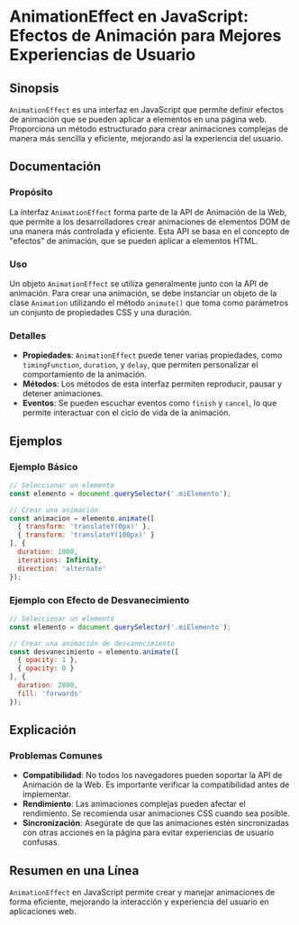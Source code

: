 <!--
Meta Description: # AnimationEffect en JavaScript: Efectos de Animación para Mejores Experiencias de Usuario ## Sinopsis `AnimationEffect` es una interfaz en JavaScript...
Meta Keywords: animación, una, que, animaciones, animationeffect
-->

# AnimationEffect en JavaScript: Efectos de Animación para Mejores Experiencias de Usuario

## Sinopsis
`AnimationEffect` es una interfaz en JavaScript que permite definir efectos de animación que se pueden aplicar a elementos en una página web. Proporciona un método estructurado para crear animaciones complejas de manera más sencilla y eficiente, mejorando así la experiencia del usuario.

## Documentación
### Propósito
La interfaz `AnimationEffect` forma parte de la API de Animación de la Web, que permite a los desarrolladores crear animaciones de elementos DOM de una manera más controlada y eficiente. Esta API se basa en el concepto de "efectos" de animación, que se pueden aplicar a elementos HTML.

### Uso
Un objeto `AnimationEffect` se utiliza generalmente junto con la API de animación. Para crear una animación, se debe instanciar un objeto de la clase `Animation` utilizando el método `animate()` que toma como parámetros un conjunto de propiedades CSS y una duración.

### Detalles
- **Propiedades**: `AnimationEffect` puede tener varias propiedades, como `timingFunction`, `duration`, y `delay`, que permiten personalizar el comportamiento de la animación.
- **Métodos**: Los métodos de esta interfaz permiten reproducir, pausar y detener animaciones.
- **Eventos**: Se pueden escuchar eventos como `finish` y `cancel`, lo que permite interactuar con el ciclo de vida de la animación.

## Ejemplos
### Ejemplo Básico
```javascript
// Seleccionar un elemento
const elemento = document.querySelector('.miElemento');

// Crear una animación
const animacion = elemento.animate([
  { transform: 'translateY(0px)' },
  { transform: 'translateY(100px)' }
], {
  duration: 1000,
  iterations: Infinity,
  direction: 'alternate'
});
```

### Ejemplo con Efecto de Desvanecimiento
```javascript
// Seleccionar un elemento
const elemento = document.querySelector('.miElemento');

// Crear una animación de desvanecimiento
const desvanecimiento = elemento.animate([
  { opacity: 1 },
  { opacity: 0 }
], {
  duration: 2000,
  fill: 'forwards'
});
```

## Explicación
### Problemas Comunes
- **Compatibilidad**: No todos los navegadores pueden soportar la API de Animación de la Web. Es importante verificar la compatibilidad antes de implementar.
- **Rendimiento**: Las animaciones complejas pueden afectar el rendimiento. Se recomienda usar animaciones CSS cuando sea posible.
- **Sincronización**: Asegúrate de que las animaciones estén sincronizadas con otras acciones en la página para evitar experiencias de usuario confusas.

## Resumen en una Línea
`AnimationEffect` en JavaScript permite crear y manejar animaciones de forma eficiente, mejorando la interacción y experiencia del usuario en aplicaciones web.